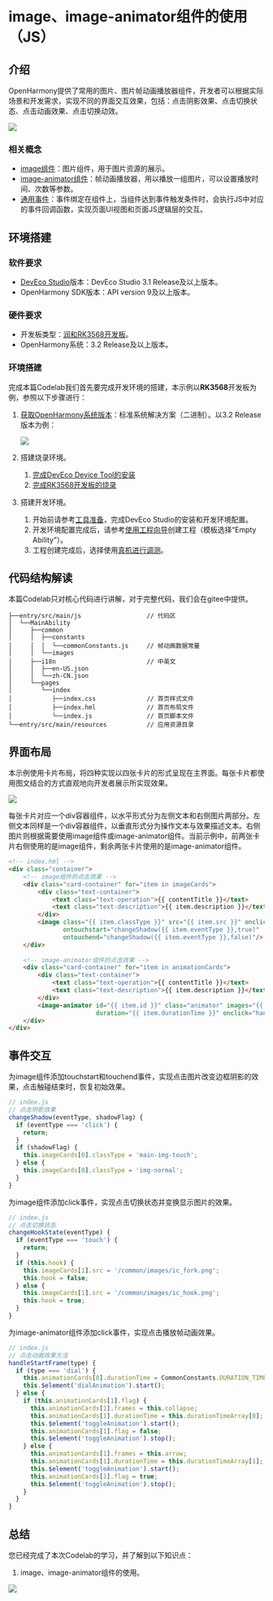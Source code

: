 # image、image-animator组件的使用（JS）

## 介绍

OpenHarmony提供了常用的图片、图片帧动画播放器组件，开发者可以根据实际场景和开发需求，实现不同的界面交互效果，包括：点击阴影效果、点击切换状态、点击动画效果、点击切换动效。

![](figures/ohimage.gif)

### 相关概念

-   [image组件](https://gitee.com/openharmony/docs/blob/OpenHarmony-3.2-Release/zh-cn/application-dev/reference/arkui-js/js-components-basic-image.md)：图片组件，用于图片资源的展示。
-   [image-animator组件](https://gitee.com/openharmony/docs/blob/OpenHarmony-3.2-Release/zh-cn/application-dev/reference/arkui-js/js-components-basic-image-animator.md)：帧动画播放器，用以播放一组图片，可以设置播放时间、次数等参数。
-   [通用事件](https://gitee.com/openharmony/docs/blob/OpenHarmony-3.2-Release/zh-cn/application-dev/reference/arkui-js/js-components-common-events.md)：事件绑定在组件上，当组件达到事件触发条件时，会执行JS中对应的事件回调函数，实现页面UI视图和页面JS逻辑层的交互。

## 环境搭建

### 软件要求

-   [DevEco Studio](https://gitee.com/openharmony/docs/blob/master/zh-cn/application-dev/quick-start/start-overview.md#%E5%B7%A5%E5%85%B7%E5%87%86%E5%A4%87)版本：DevEco Studio 3.1 Release及以上版本。
-   OpenHarmony SDK版本：API version 9及以上版本。

### 硬件要求

-   开发板类型：[润和RK3568开发板](https://gitee.com/openharmony/docs/blob/master/zh-cn/device-dev/quick-start/quickstart-appendix-rk3568.md)。
-   OpenHarmony系统：3.2 Release及以上版本。

### 环境搭建

完成本篇Codelab我们首先要完成开发环境的搭建，本示例以**RK3568**开发板为例，参照以下步骤进行：

1.  [获取OpenHarmony系统版本](https://gitee.com/openharmony/docs/blob/master/zh-cn/device-dev/get-code/sourcecode-acquire.md#%E8%8E%B7%E5%8F%96%E6%96%B9%E5%BC%8F3%E4%BB%8E%E9%95%9C%E5%83%8F%E7%AB%99%E7%82%B9%E8%8E%B7%E5%8F%96)：标准系统解决方案（二进制）。以3.2 Release版本为例：

    ![](figures/zh-cn_image_0000001569303293.png)

2.  搭建烧录环境。
    1.  [完成DevEco Device Tool的安装](https://gitee.com/openharmony/docs/blob/master/zh-cn/device-dev/quick-start/quickstart-ide-env-win.md)
    2.  [完成RK3568开发板的烧录](https://gitee.com/openharmony/docs/blob/master/zh-cn/device-dev/quick-start/quickstart-ide-3568-burn.md)

3.  搭建开发环境。
    1.  开始前请参考[工具准备](https://gitee.com/openharmony/docs/blob/master/zh-cn/application-dev/quick-start/start-overview.md#%E5%B7%A5%E5%85%B7%E5%87%86%E5%A4%87)，完成DevEco Studio的安装和开发环境配置。
    2.  开发环境配置完成后，请参考[使用工程向导](https://gitee.com/openharmony/docs/blob/master/zh-cn/application-dev/quick-start/start-with-ets-stage.md#创建ets工程)创建工程（模板选择“Empty Ability”）。
    3.  工程创建完成后，选择使用[真机进行调测](https://gitee.com/openharmony/docs/blob/master/zh-cn/application-dev/quick-start/start-with-ets-stage.md#使用真机运行应用)。

## 代码结构解读

本篇Codelab只对核心代码进行讲解，对于完整代码，我们会在gitee中提供。

```
├──entry/src/main/js	              // 代码区
│  └──MainAbility
│     ├──common
│     │  ├──constants
│     │  │  └──commonConstants.js     // 帧动画数据常量
│     │  └──images
│     ├──i18n		                  // 中英文	
│     │  ├──en-US.json			
│     │  └──zh-CN.json			
│     └──pages
│        └──index
│           ├──index.css              // 首页样式文件	
│           ├──index.hml              // 首页布局文件
│           └──index.js               // 首页脚本文件
└──entry/src/main/resources           // 应用资源目录
```

## 界面布局

本示例使用卡片布局，将四种实现以四张卡片的形式呈现在主界面。每张卡片都使用图文结合的方式直观地向开发者展示所实现效果。

![](figures/111.png)

每张卡片对应一个div容器组件，以水平形式分为左侧文本和右侧图片两部分。左侧文本同样是一个div容器组件，以垂直形式分为操作文本与效果描述文本。右侧图片则根据需要使用image组件或image-animator组件。当前示例中，前两张卡片右侧使用的是image组件，剩余两张卡片使用的是image-animator组件。

```html
<!-- index.hml -->
<div class="container">
    <!-- image组件的点击效果 -->
    <div class="card-container" for="item in imageCards">
        <div class="text-container">
            <text class="text-operation">{{ contentTitle }}</text>
            <text class="text-description">{{ item.description }}</text>
        </div>
        <image class="{{ item.classType }}" src="{{ item.src }}" onclick="changeHookState({{ item.eventType }})"
               ontouchstart="changeShadow({{ item.eventType }},true)"
               ontouchend="changeShadow({{ item.eventType }},false)"/>
    </div>
	
    <!-- image-animator组件的点击效果 -->
    <div class="card-container" for="item in animationCards">
        <div class="text-container">
            <text class="text-operation">{{ contentTitle }}</text>
            <text class="text-description">{{ item.description }}</text>
        </div>
        <image-animator id="{{ item.id }}" class="animator" images="{{ item.frames }}" iteration="1"
                        duration="{{ item.durationTime }}" onclick="handleStartFrame({{ item.type }})"/>
    </div>
</div>
```

## 事件交互 

为image组件添加touchstart和touchend事件，实现点击图片改变边框阴影的效果，点击触碰结束时，恢复初始效果。

```javascript
// index.js
// 点击阴影效果
changeShadow(eventType, shadowFlag) {
  if (eventType === 'click') {
    return;
  }
  if (shadowFlag) {
    this.imageCards[0].classType = 'main-img-touch';
  } else {
    this.imageCards[0].classType = 'img-normal';
  }
}
```

为image组件添加click事件，实现点击切换状态并变换显示图片的效果。

```javascript
// index.js
// 点击切换状态
changeHookState(eventType) {
  if (eventType === 'touch') {
    return;
  }
  if (this.hook) {
    this.imageCards[1].src = '/common/images/ic_fork.png';
    this.hook = false;
  } else {
    this.imageCards[1].src = '/common/images/ic_hook.png';
    this.hook = true;
  }
}
```

为image-animator组件添加click事件，实现点击播放帧动画效果。

```javascript
// index.js
// 点击动画效果方法
handleStartFrame(type) {
  if (type === 'dial') {
    this.animationCards[0].durationTime = CommonConstants.DURATION_TIME;
    this.$element('dialAnimation').start();
  } else {
    if (this.animationCards[1].flag) {
      this.animationCards[1].frames = this.collapse;
      this.animationCards[1].durationTime = this.durationTimeArray[0];
      this.$element('toggleAnimation').start();
      this.animationCards[1].flag = false;
      this.$element('toggleAnimation').stop();
    } else {
      this.animationCards[1].frames = this.arrow;
      this.animationCards[1].durationTime = this.durationTimeArray[1];
      this.$element('toggleAnimation').start();
      this.animationCards[1].flag = true;
      this.$element('toggleAnimation').stop();
    }
  }
}
```

## 总结

您已经完成了本次Codelab的学习，并了解到以下知识点：

1.  image、image-animator组件的使用。

![](figures/zh-cn_image_0000001561831132.gif)




